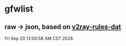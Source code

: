 # gfwlist
## raw -> json, based on [v2ray-rules-dat](https://github.com/Loyalsoldier/v2ray-rules-dat)
Fri Sep 20 12:00:58 AM CST 2024

